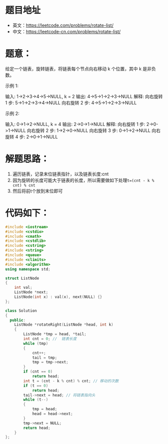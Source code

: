 # 题目地址
- 英文：https://leetcode.com/problems/rotate-list/
- 中文：https://leetcode-cn.com/problems/rotate-list/

# 题意：
给定一个链表，旋转链表，将链表每个节点向右移动 k 个位置，其中 k 是非负数。

示例 1:

输入: 1->2->3->4->5->NULL, k = 2
输出: 4->5->1->2->3->NULL
解释:
向右旋转 1 步: 5->1->2->3->4->NULL
向右旋转 2 步: 4->5->1->2->3->NULL

示例 2:

输入: 0->1->2->NULL, k = 4
输出: 2->0->1->NULL
解释:
向右旋转 1 步: 2->0->1->NULL
向右旋转 2 步: 1->2->0->NULL
向右旋转 3 步: 0->1->2->NULL
向右旋转 4 步: 2->0->1->NULL

# 解题思路：
1. 遍历链表，记录末位链表指针，以及链表长度:cnt
2. 因为旋转的长度可能大于链表的长度，所以需要做如下处理`t=(cnt - k % cnt) % cnt`
3. 然后将前t个放到末位即可

# 代码如下：
<!--c++0-->
```C++
#include <iostream>
#include <cstdio>
#include <cmath>
#include <cstdlib>
#include <cstring>
#include <string>
#include <queue>
#include <climits>
#include <algorithm>
using namespace std;

struct ListNode
{
    int val;
    ListNode *next;
    ListNode(int x) : val(x), next(NULL) {}
};

class Solution
{
  public:
    ListNode *rotateRight(ListNode *head, int k)
    {
        ListNode *tmp = head, *tail;
        int cnt = 0; //  链表长度
        while (tmp)
        {
            cnt++;
            tail = tmp;
            tmp = tmp->next;
        }
        if (cnt == 0)
            return head;
        int t = (cnt - k % cnt) % cnt; // 移动的次数
        if (t == 0)
            return head;
        tail->next = head; // 将链表指向头
        while (t--)
        {
            tmp = head;
            head = head->next;
        }
        tmp->next = NULL;
        return head;
    }
};
```
